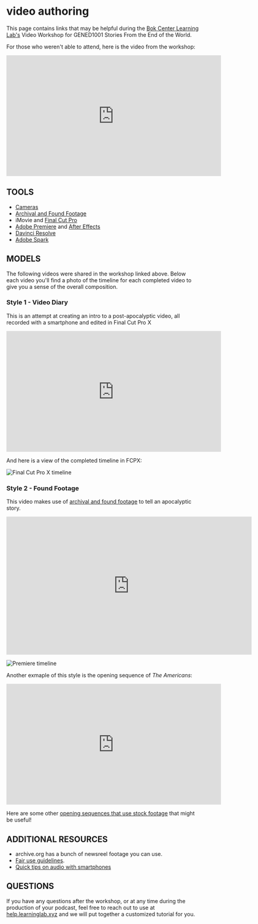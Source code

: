 # video authoring
This page contains links that may be helpful during the [Bok Center Learning Lab's](https://bokcenter.harvard.edu/learning-lab) Video Workshop for GENED1001 Stories From the End of the World.

For those who weren't able to attend, here is the video from the workshop:

<iframe width="560" height="315" src="https://www.youtube.com/embed/5Dat4jMriE0" frameborder="0" allow="accelerometer; autoplay; clipboard-write; encrypted-media; gyroscope; picture-in-picture" allowfullscreen></iframe>


## TOOLS

* [Cameras](http://resources.learninglab.xyz/simple/projects/gened1001//cameras)
* [Archival and Found Footage](http://resources.learninglab.xyz/simple/people/casey-c/Found-and-archival-footage)
* iMovie and [Final Cut Pro](http://resources.learninglab.xyz/simple/projects/gened1001//final-cut-pro)
* [Adobe Premiere](http://resources.learninglab.xyz/simple/projects/gened1001//adobe-premiere) and [After Effects](http://resources.learninglab.xyz/simple/projects/gened1001//adobe-after-effects)
* [Davinci Resolve](http://resources.learninglab.xyz/simple/projects/gened1001//davinci-resolve)
* [Adobe Spark](https://spark.adobe.com/)


## MODELS

The following videos were shared in the workshop linked above. Below each video you'll find a photo of the timeline for each completed video to give you a sense of the overall composition.

### Style 1 - Video Diary
This is an attempt at creating an intro to a post-apocalyptic video, all recorded with a smartphone and edited in Final Cut Pro X

<iframe width="560" height="315" src="https://www.youtube.com/embed/HqlfAWQ74sQ" frameborder="0" allow="accelerometer; autoplay; clipboard-write; encrypted-media; gyroscope; picture-in-picture" allowfullscreen></iframe>

And here is a view of the completed timeline in FCPX:

![Final Cut Pro X timeline](https://files.slack.com/files-pri/T0HTW3H0V-F01FHS4K3DF/screen_shot_2020-11-19_at_2.42.30_pm.png?pub_secret=20855dfa4e)

### Style 2 - Found Footage

This video makes use of [archival and found footage](http://resources.learninglab.xyz/simple/people/casey-c/Found-and-archival-footage) to tell an apocalyptic story.

<iframe src="https://player.vimeo.com/video/481384465?title=0&byline=0&portrait=0" width="640" height="360" frameborder="0" allow="autoplay; fullscreen" allowfullscreen></iframe>

![Premiere timeline](https://files.slack.com/files-pri/T0HTW3H0V-F01FUVA4RFS/screen_shot_2020-11-19_at_2.25.43_pm.png?pub_secret=fa37eba678)

Another exmaple of this style is the opening sequence of _The Americans_:
<iframe width="560" height="315" src="https://www.youtube.com/embed/20sAhKwWeJQ" frameborder="0" allow="accelerometer; autoplay; clipboard-write; encrypted-media; gyroscope; picture-in-picture" allowfullscreen></iframe>

Here are some other [opening sequences that use stock footage](https://www.videvo.net/blog/7-iconic-opening-credits-sequences-that-use-stock-footage-and-one-end-credits-sequence/) that might be useful!


## ADDITIONAL RESOURCES

* archive.org has a bunch of newsreel footage you can use.
* [Fair use guidelines](https://www.copyright.gov/fair-use/more-info.html).
* [Quick tips on audio with smartphones](http://resources.learninglab.xyz/simple/projects/community-based-film/002-audio-tips)

## QUESTIONS
If you have any questions after the workshop, or at any time during the production of your podcast, feel free to reach out to use at [help.learninglab.xyz](http://help.learninglab.xyz) and we will put together a customized tutorial for you.
